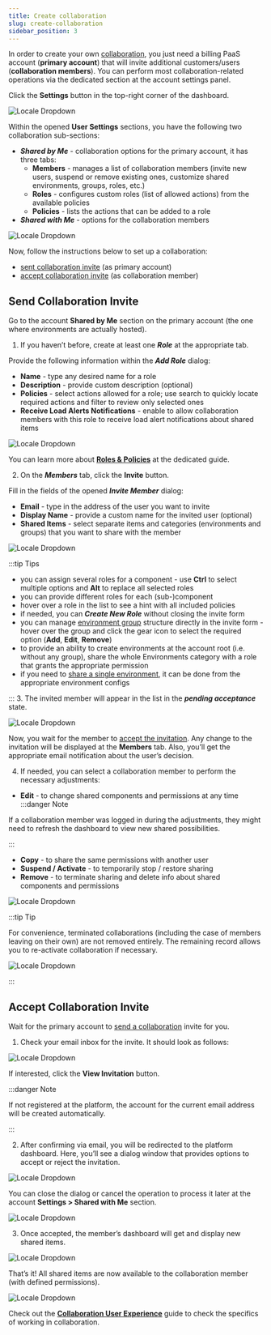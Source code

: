 ```yaml
---
title: Create collaboration
slug: create-collaboration
sidebar_position: 3
---
```


In order to create your own [collaboration](/docs/Account&Pricing/Accounts%20Collaboration/Collaboration%20Overview), you just need a billing PaaS account (**primary account**) that will invite additional customers/users (**collaboration members**). You can perform most collaboration-related operations via the dedicated section at the account settings panel.

Click the **Settings** button in the top-right corner of the dashboard.

<div style={{
    display:'flex',
    justifyContent: 'center',
    margin: '0 0 1rem 0'
}}>

![Locale Dropdown](./img/CreateCollaboration/01-account-settings-button.png)

</div>

Within the opened **User Settings** sections, you have the following two collaboration sub-sections:

- **_Shared by Me_** - collaboration options for the primary account, it has three tabs:
  - **Members** - manages a list of collaboration members (invite new users, suspend or remove existing ones, customize shared environments, groups, roles, etc.)
  - **Roles** - configures custom roles (list of allowed actions) from the available policies
  - **Policies** - lists the actions that can be added to a role
- **_Shared with Me_** - options for the collaboration members

<div style={{
    display:'flex',
    justifyContent: 'center',
    margin: '0 0 1rem 0'
}}>

![Locale Dropdown](./img/CreateCollaboration/02-collaboration-menu.png)

</div>

Now, follow the instructions below to set up a collaboration:

- [sent collaboration invite](/docs/Account&Pricing/Accounts%20Collaboration/Create%20Collaboration#send-collaboration-invite) (as primary account)
- [accept collaboration invite](/docs/Account&Pricing/Accounts%20Collaboration/Create%20Collaboration#accept-collaboration-invite) (as collaboration member)

## Send Collaboration Invite

Go to the account **Shared by Me** section on the primary account (the one where environments are actually hosted).

1. If you haven’t before, create at least one **_Role_** at the appropriate tab.

Provide the following information within the **_Add Role_** dialog:

- **Name** - type any desired name for a role
- **Description** - provide custom description (optional)
- **Policies** - select actions allowed for a role; use search to quickly locate required actions and filter to review only selected ones
- **Receive Load Alerts Notifications** - enable to allow collaboration members with this role to receive load alert notifications about shared items

<div style={{
    display:'flex',
    justifyContent: 'center',
    margin: '0 0 1rem 0'
}}>

![Locale Dropdown](./img/CreateCollaboration/03-add-collaboration-role.png)

</div>

You can learn more about **[Roles & Policies](/docs/Account&Pricing/Accounts%20Collaboration/Collaboration%20Roles%20Policies)** at the dedicated guide.

2. On the **_Members_** tab, click the **Invite** button.

Fill in the fields of the opened **_Invite Member_** dialog:

- **Email** - type in the address of the user you want to invite
- **Display Name** - provide a custom name for the invited user (optional)
- **Shared Items** - select separate items and categories (environments and groups) that you want to share with the member

<div style={{
    display:'flex',
    justifyContent: 'center',
    margin: '0 0 1rem 0'
}}>

![Locale Dropdown](./img/CreateCollaboration/04-invite-collaboration-member.png)

</div>

:::tip Tips

- you can assign several roles for a component - use **Ctrl** to select multiple options and **Alt** to replace all selected roles
- you can provide different roles for each (sub-)component
- hover over a role in the list to see a hint with all included policies
- if needed, you can **_Create New Role_** without closing the invite form
- you can manage [environment group](/docs/EnvironmentManagement/Environment%20Groups/Overview) structure directly in the invite form - hover over the group and click the gear icon to select the required option (**Add**, **Edit**, **Remove**)
- to provide an ability to create environments at the account root (i.e. without any group), share the whole Environments category with a role that grants the appropriate permission
- if you need to [share a single environment](/docs/EnvironmentManagement/Share%20Environment), it can be done from the appropriate environment configs

::: 3. The invited member will appear in the list in the **_pending acceptance_** state.

<div style={{
    display:'flex',
    justifyContent: 'center',
    margin: '0 0 1rem 0'
}}>

![Locale Dropdown](./img/CreateCollaboration/05-collaboration-pending-acceptance.png)

</div>

Now, you wait for the member to [accept the invitation](/docs/Account&Pricing/Accounts%20Collaboration/Create%20Collaboration#accept-collaboration-invite). Any change to the invitation will be displayed at the **Members** tab. Also, you’ll get the appropriate email notification about the user’s decision.

4. If needed, you can select a collaboration member to perform the necessary adjustments:

- **Edit** - to change shared components and permissions at any time
  :::danger Note

If a collaboration member was logged in during the adjustments, they might need to refresh the dashboard to view new shared possibilities.

:::

- **Copy** - to share the same permissions with another user
- **Suspend / Activate** - to temporarily stop / restore sharing
- **Remove** - to terminate sharing and delete info about shared components and permissions

<div style={{
    display:'flex',
    justifyContent: 'center',
    margin: '0 0 1rem 0'
}}>

![Locale Dropdown](./img/CreateCollaboration/06-manage-collaboration-member.png)

</div>

:::tip Tip

For convenience, terminated collaborations (including the case of members leaving on their own) are not removed entirely. The remaining record allows you to re-activate collaboration if necessary.

<div style={{
    display:'flex',
    justifyContent: 'center',
    margin: '0 0 1rem 0'
}}>

![Locale Dropdown](./img/CreateCollaboration/07-re-invite-collaboration-member.png)

</div>

:::

## Accept Collaboration Invite

Wait for the primary account to [send a collaboration](/docs/Account&Pricing/Accounts%20Collaboration/Create%20Collaboration#send-collaboration-invite) invite for you.

1. Check your email inbox for the invite. It should look as follows:

<div style={{
    display:'flex',
    justifyContent: 'center',
    margin: '0 0 1rem 0'
}}>

![Locale Dropdown](./img/CreateCollaboration/08-collaboration-invite-email.png)

</div>

If interested, click the **View Invitation** button.

:::danger Note

If not registered at the platform, the account for the current email address will be created automatically.

:::

2. After confirming via email, you will be redirected to the platform dashboard. Here, you’ll see a dialog window that provides options to accept or reject the invitation.

<div style={{
    display:'flex',
    justifyContent: 'center',
    margin: '0 0 1rem 0'
}}>

![Locale Dropdown](./img/CreateCollaboration/09-join-collaboration-dialog.png)

</div>

You can close the dialog or cancel the operation to process it later at the account **Settings > Shared with Me** section.

<div style={{
    display:'flex',
    justifyContent: 'center',
    margin: '0 0 1rem 0'
}}>

![Locale Dropdown](./img/CreateCollaboration/10-accept-collaboration-invite.png)

</div>

3. Once accepted, the member’s dashboard will get and display new shared items.

<div style={{
    display:'flex',
    justifyContent: 'center',
    margin: '0 0 1rem 0'
}}>

![Locale Dropdown](./img/CreateCollaboration/11-added-to-collaboration-notification.png)

</div>

That’s it! All shared items are now available to the collaboration member (with defined permissions).

<div style={{
    display:'flex',
    justifyContent: 'center',
    margin: '0 0 1rem 0'
}}>

![Locale Dropdown](./img/CreateCollaboration/12-shared-environment.png)

</div>

Check out the **[Collaboration User Experience](https://cloudmydc.com/)** guide to check the specifics of working in collaboration.
